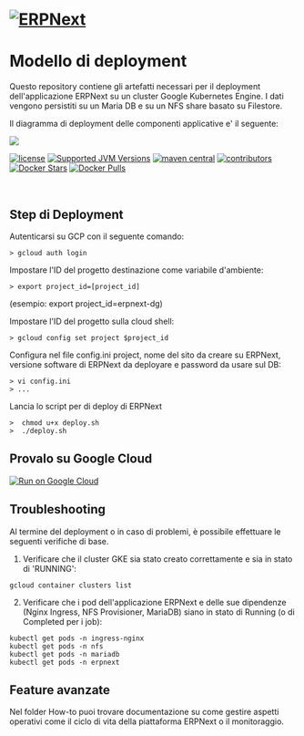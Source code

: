 # [![ERPNext](https://erpnext.com/files/erpnext-logo-blue-v2.png)](https://erpnext.com/)


# Modello di deployment

Questo repository contiene gli artefatti necessari per il deployment dell'applicazione ERPNext su un cluster Google Kubernetes Engine. I dati vengono persistiti su un Maria DB e su un NFS share basato su Filestore.

Il diagramma di deployment  delle componenti applicative e' il seguente:

![](https://github.com/italia/cloud-google-erpnext/blob/main/images/deployment.png)



[![license](https://img.shields.io/badge/License-AGPL%20v3-blue.svg?logo=gnu&style=for-the-badge)](https://github.com/consiglionazionaledellericerche/sigla-main/blob/master/LICENSE)
[![Supported JVM Versions](https://img.shields.io/badge/JVM-8-brightgreen.svg?style=for-the-badge&logo=Java)](https://openjdk.java.net/install/)
[![maven central](https://img.shields.io/maven-central/v/it.cnr.si.sigla/sigla-parent.svg?logo=apache-maven&style=for-the-badge)](https://mvnrepository.com/artifact/it.cnr.si.sigla/sigla-parent)
[![contributors](https://img.shields.io/github/contributors/consiglionazionaledellericerche/sigla-main.svg?logo=github&style=for-the-badge)](https://github.com/consiglionazionaledellericerche/sigla-main/contributors/)
[![Docker Stars](https://img.shields.io/docker/stars/consiglionazionalericerche/sigla-main.svg?logo=docker&style=for-the-badge)](https://hub.docker.com/r/consiglionazionalericerche/sigla-main/)
[![Docker Pulls](https://img.shields.io/docker/pulls/consiglionazionalericerche/sigla-main.svg?logo=docker&style=for-the-badge)](https://hub.docker.com/r/consiglionazionalericerche/sigla-main/)

[![<Build doc Status>](https://circleci.com/gh/consiglionazionaledellericerche/sigla-main.svg?style=svg)](https://app.circleci.com/pipelines/github/consiglionazionaledellericerche/sigla-main)
[![<docs>](https://circleci.com/gh/consiglionazionaledellericerche/sigla-main.svg?style=shield)](https://consiglionazionaledellericerche.github.io/sigla-main)

## Step di Deployment

Autenticarsi su GCP con il seguente comando:
```console
> gcloud auth login
```


Impostare l'ID del progetto destinazione come variabile d'ambiente:
```console
> export project_id=[project_id]
```
(esempio: export project_id=erpnext-dg)


Impostare l'ID del progetto sulla cloud shell:
```console
> gcloud config set project $project_id
```


Configura nel file config.ini project, nome del sito da creare su ERPNext, versione software di ERPNext da deployare e password da usare sul DB:
```console
> vi config.ini
> ...
```


Lancia lo script per di deploy di ERPNext
```console
>  chmod u+x deploy.sh
>  ./deploy.sh
```

## Provalo su Google Cloud
[![Run on Google Cloud](https://deploy.cloud.run/button.svg)](https://ssh.cloud.google.com/cloudshell/editor?cloudshell_git_repo=https://github.com/GiuseppeCofano/gcp-erpnext.git&cloudshell_workspace=./&cloudshell_print=print.txt&shellonly=true)


## Troubleshooting

Al termine del deployment o in caso di problemi, è possibile effettuare le seguenti verifiche di base.

1) Verificare che il cluster GKE sia stato creato correttamente e sia in stato di 'RUNNING':
```console
gcloud container clusters list
```

2) Verificare che i pod dell'applicazione ERPNext e delle sue dipendenze (Nginx Ingress, NFS Provisioner, MariaDB) siano in stato di Running (o di Completed per i job):
```console
kubectl get pods -n ingress-nginx
kubectl get pods -n nfs
kubectl get pods -n mariadb
kubectl get pods -n erpnext
```


## Feature avanzate

Nel folder How-to puoi trovare documentazione su come gestire aspetti operativi come il ciclo di vita della piattaforma ERPNext o il monitoraggio.
